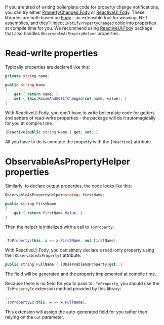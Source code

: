 If you are tired of writing boilerplate code for property change notifications, you can try either <a href="https://github.com/Fody/PropertyChanged">PropertyChanged.Fody</a> or <a href="https://www.nuget.org/packages/ReactiveUI.Fody/">ReactiveUI.Fody</a>. These libraries are both based on <a href="https://github.com/Fody/">Fody</a> - an extensible tool for weaving .NET assemblies, and they'll inject `INotifyPropertyChanged` code into properties at compile time for you. We recommend using <a href="https://www.nuget.org/packages/ReactiveUI.Fody/">ReactiveUI.Fody</a> package that also handles `ObservableAsProperyHelper` properties.

# Read-write properties
Typically properties are declared like this:

```cs
private string name;

public string Name 
{
    get { return name; }
    set { this.RaiseAndSetIfChanged(ref name, value); }
}
```

With ReactiveUI.Fody, you don't have to write boilerplate code for getters and setters of read-write properties - the package will do it automagically for you at compile time.

```cs
[Reactive]public string Name { get; set; }
```

All you have to do is annotate the property with the `[Reactive]` attribute.

# ObservableAsPropertyHelper properties

Similarly, to declare output properties, the code looks like this:

```cs
ObservableAsPropertyHelper<string> firstName;

public string FirstName 
{
    get { return firstName.Value; }
}
```

Then the helper is initialized with a call to `ToProperty`:

```cs
...
.ToProperty(this, x => x.FirstName, out firstName);
```

With ReactiveUI.Fody, you can simply declare a read-only property using the `[ObservableAsProperty]` attribute:

```cs
public string FullName { [ObservableAsProperty]get; }
```
    
The field will be generated and the property implemented at compile time.

Because there is no field for you to pass to `.ToProperty`, you should use the `.ToPropertyEx` extension method provided by this library:

```cs
...
.ToPropertyEx(this, x => x.FullName);
```

This extension will assign the auto-generated field for you rather than relying on the `out` parameter.
